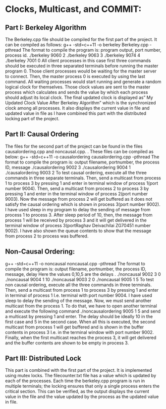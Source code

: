 # Clocks, Multicast, and COMMIT:

## Part I: Berkeley Algorithm
The Berkeley.cpp file should be compiled for the first part of the project. It can be compiled as follows:
g++ -std=c++11 -o berkeley Berkeley.cpp -pthread
The format to compile the program is: program output, port number, process id.
./berkeley 9060 2
./berkeley 9063 3
./berkeley 9074 4
./berkeley 7001 0
All client processes in this case first three commands should be executed in three separated terminals
before running the master program 0. Those client processes would be waiting for the master server to
connect. Then, the master process 0 is executed by using the last command. All waiting processes would
start running and generate a random logical clock for themselves. Those clock values are sent to the master
process which calculates and sends the value by which each process should adjust its local clock. The final
updated clock is displayed as” My Updated Clock Value After Berkeley Algorithm” which is the
synchronized clock among all processes.
It also displays the current value in file and updated value in file as I have combined this part with the
distributed locking part of the project.

## Part II: Causal Ordering
The files for the second part of the project can be found in the files causalordering.cpp and
noncausal.cpp. . These files can be compiled as below:
g++ -std=c++11 -o causalordering causalordering.cpp -pthread
The format to compile the program is: output filename, portnumber, the process ID, message
./causalordering 9002 3 <message>
./causalordering 9004 1 <message>
./causalordering 9003 2 <message>
To test causal ordering, execute all the three commands in three separate terminals. Then, send a multicast
from process 1 to process 3 by pressing 1 and enter in terminal window of process 1(port number 9004).
Then, send a multicast from process 2 to process 3 by pressing 1 and enter in the terminal window of
process 2(port number 9003). Now the message from process 2 will get buffered as it does not satisfy the
causal ordering which is shown in process 3(port number 9002). I have used sleep in my program to delay
the sending of message from process 1 to process 3. After sleep period of 10, then, the message from
process 1 will be received by process 3 and it will get delivered in the terminal window of process 3(portRaghav Deivachilai
ZG70451
number 9002). I have also shown the queue contents to show that the message from process 2 to process
was buffered.
  
## Non-Causal Ordering:
g++ -std=c++11 -o noncausal noncausal.cpp -pthread
The format to compile the program is: output filename, portnumber, the process ID, message, delay
Here the values 0,10,5 are the delays .
./noncausal 9002 3 <message> 0
./noncausal 9004 1 <message> 10
./noncausal 9003 2 <message> 0
./noncausal 9005 1 <message> 5
To test non causal ordering, execute all the three commands in three terminals. Then, send a multicast
from process 1 to process 3 by pressing 1 and enter in terminal of process 1 I.e. terminal with port
number 9004. I have used sleep to delay the sending of the message. Now, we must send another
multicast from the process 1. To do that, we have to open another terminal and execute the following
command ./noncausalordering 9005 1 <message> 5 and send a multicast by pressing 1 and enter.
The delay should be ideally 10 in the first case and 5 in the second case. When all this is executed, the
second multicast from process 1 will get buffered and is shown in the buffer contents in process 3 I.e. in
the terminal window with port number 9002. Finally, when the first multicast reaches the process 3, it
will get delivered and the buffer contents are shown to be empty in process 3.

## Part III: Distributed Lock
This part is combined with the first part of the project. It is implemented using mutex locks. The
filecounter.txt file has a value which is updated by each of the processes. Each time the berkeley.cpp
program is run in multiple terminals; the locking ensures that only a single process enters the critical
section. This can be verified, as the output displays the current value in the file and the value updated
by the process as the updated value in file.
